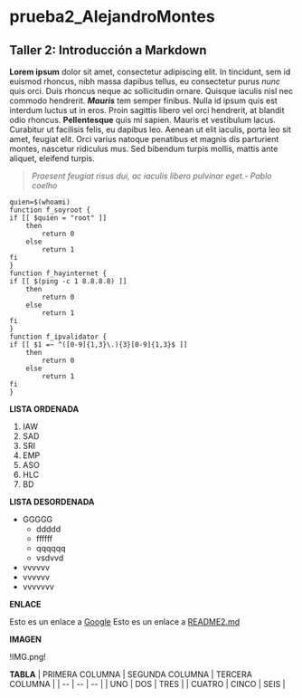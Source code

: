 # prueba2_AlejandroMontes
## Taller 2: Introducción a Markdown


**Lorem ipsum** dolor sit amet, consectetur adipiscing elit. In tincidunt, sem id euismod
rhoncus, nibh massa dapibus tellus, eu consectetur purus _nunc_ quis orci. Duis rhoncus
neque ac sollicitudin ornare. Quisque iaculis nisl nec commodo hendrerit. ***Mauris*** tem
semper finibus. Nulla id ipsum quis est interdum luctus ut in eros. Proin sagittis libero
vel orci hendrerit, at blandit odio rhoncus. __Pellentesque__ quis mi sapien. Mauris et
vestibulum lacus. Curabitur ut facilisis felis, eu dapibus leo. Aenean ut elit iaculis,
porta leo sit amet, feugiat elit. Orci varius natoque penatibus et magnis dis parturient
montes, nascetur ridiculus mus. Sed bibendum turpis mollis, mattis ante aliquet, eleifend
turpis. 
>_Praesent feugiat risus dui, ac iaculis libero pulvinar eget.- Pablo coelho_
    
    quien=$(whoami)
    function f_soyroot {
    if [[ $quien = "root" ]]
        then
            return 0
        else
            return 1
    fi
    }
    function f_hayinternet {
    if [[ $(ping -c 1 8.8.8.8) ]]
        then
	        return 0
        else
	        return 1
    fi
    }
    function f_ipvalidator {
    if [[ $1 =~ ^([0-9]{1,3}\.){3}[0-9]{1,3}$ ]]
        then
	        return 0
        else
	        return 1
    fi
    }
**LISTA ORDENADA**
1. IAW
2. SAD
3. SRI
4. EMP
5. ASO
6. HLC
7. BD

**LISTA DESORDENADA**
* GGGGG
    + ddddd
    + ffffff
    + qqqqqq
    + vsdvvd
* vvvvvv
* vvvvvv
* vvvvvvv

**ENLACE**

Esto es un enlace a [Google](https://google.com)
Esto es un enlace a [README2.md](./README2.md)

**IMAGEN**

!IMG.png!

**TABLA**
| PRIMERA COLUMNA | SEGUNDA COLUMNA | TERCERA COLUMNA |
| -- | -- | -- |
| UNO | DOS | TRES |
| CUATRO | CINCO | SEIS |
